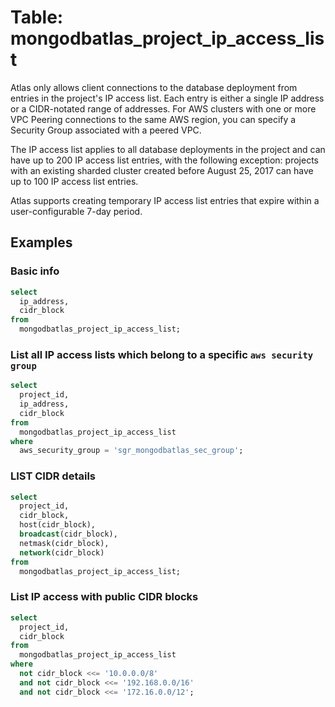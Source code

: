 # Table: mongodbatlas_project_ip_access_list

Atlas only allows client connections to the database deployment from entries in the project's IP access list. Each entry is either a single IP address or a CIDR-notated range of addresses. For AWS clusters with one or more VPC Peering connections to the same AWS region, you can specify a Security Group associated with a peered VPC.

The IP access list applies to all database deployments in the project and can have up to 200 IP access list entries, with the following exception: projects with an existing sharded cluster created before August 25, 2017 can have up to 100 IP access list entries.

Atlas supports creating temporary IP access list entries that expire within a user-configurable 7-day period.

## Examples

### Basic info

```sql
select
  ip_address,
  cidr_block
from
  mongodbatlas_project_ip_access_list;
```

### List all IP access lists which belong to a specific `aws security group`

```sql
select
  project_id,
  ip_address,
  cidr_block
from
  mongodbatlas_project_ip_access_list
where
  aws_security_group = 'sgr_mongodbatlas_sec_group';
```

### LIST CIDR details

```sql
select
  project_id,
  cidr_block,
  host(cidr_block),
  broadcast(cidr_block),
  netmask(cidr_block),
  network(cidr_block)
from
  mongodbatlas_project_ip_access_list;
```

### List IP access with public CIDR blocks

```sql
select
  project_id,
  cidr_block
from
  mongodbatlas_project_ip_access_list
where
  not cidr_block <<= '10.0.0.0/8'
  and not cidr_block <<= '192.168.0.0/16'
  and not cidr_block <<= '172.16.0.0/12';
```

